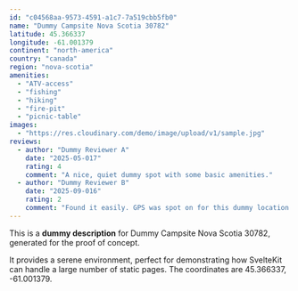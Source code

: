 ```yaml
---
id: "c04568aa-9573-4591-a1c7-7a519cbb5fb0"
name: "Dummy Campsite Nova Scotia 30782"
latitude: 45.366337
longitude: -61.001379
continent: "north-america"
country: "canada"
region: "nova-scotia"
amenities:
  - "ATV-access"
  - "fishing"
  - "hiking"
  - "fire-pit"
  - "picnic-table"
images:
  - "https://res.cloudinary.com/demo/image/upload/v1/sample.jpg"
reviews:
  - author: "Dummy Reviewer A"
    date: "2025-05-017"
    rating: 4
    comment: "A nice, quiet dummy spot with some basic amenities."
  - author: "Dummy Reviewer B"
    date: "2025-09-016"
    rating: 2
    comment: "Found it easily. GPS was spot on for this dummy location."
---
```


This is a **dummy description** for Dummy Campsite Nova Scotia 30782, generated for the proof of concept.

It provides a serene environment, perfect for demonstrating how SvelteKit can handle a large number of static pages. The coordinates are 45.366337, -61.001379.
